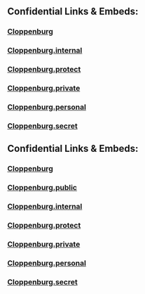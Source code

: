 
## Confidential Links & Embeds: 

### [Cloppenburg](../../../../../../../../../_public/Earth/Continent/Europe/Europe~Central/Germany/Germany~West/Niedersachsen/counties~Niedersachsen/Cloppenburg.md) 

### [Cloppenburg.internal](../../../../../../../../../_internal/Earth/Continent/Europe/Europe~Central/Germany/Germany~West/Niedersachsen/counties~Niedersachsen/Cloppenburg.internal.md) 

### [Cloppenburg.protect](../../../../../../../../../_protect/Earth/Continent/Europe/Europe~Central/Germany/Germany~West/Niedersachsen/counties~Niedersachsen/Cloppenburg.protect.md) 

### [Cloppenburg.private](../../../../../../../../../_private/Earth/Continent/Europe/Europe~Central/Germany/Germany~West/Niedersachsen/counties~Niedersachsen/Cloppenburg.private.md) 

### [Cloppenburg.personal](../../../../../../../../../_personal/Earth/Continent/Europe/Europe~Central/Germany/Germany~West/Niedersachsen/counties~Niedersachsen/Cloppenburg.personal.md) 

### [Cloppenburg.secret](../../../../../../../../../_secret/Earth/Continent/Europe/Europe~Central/Germany/Germany~West/Niedersachsen/counties~Niedersachsen/Cloppenburg.secret.md) 


## Confidential Links & Embeds: 

### [Cloppenburg](/_Standards/Earth/Continent/Europe/Europe~Central/Germany/Germany~West/Niedersachsen/counties~Niedersachsen/Cloppenburg.md) 

### [Cloppenburg.public](/_public/Earth/Continent/Europe/Europe~Central/Germany/Germany~West/Niedersachsen/counties~Niedersachsen/Cloppenburg.public.md) 

### [Cloppenburg.internal](/_internal/Earth/Continent/Europe/Europe~Central/Germany/Germany~West/Niedersachsen/counties~Niedersachsen/Cloppenburg.internal.md) 

### [Cloppenburg.protect](/_protect/Earth/Continent/Europe/Europe~Central/Germany/Germany~West/Niedersachsen/counties~Niedersachsen/Cloppenburg.protect.md) 

### [Cloppenburg.private](/_private/Earth/Continent/Europe/Europe~Central/Germany/Germany~West/Niedersachsen/counties~Niedersachsen/Cloppenburg.private.md) 

### [Cloppenburg.personal](/_personal/Earth/Continent/Europe/Europe~Central/Germany/Germany~West/Niedersachsen/counties~Niedersachsen/Cloppenburg.personal.md) 

### [Cloppenburg.secret](/_secret/Earth/Continent/Europe/Europe~Central/Germany/Germany~West/Niedersachsen/counties~Niedersachsen/Cloppenburg.secret.md)

